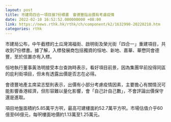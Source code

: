```yaml
---
layout: post
title: 市建局四合一項目接7份標書　會德豐指出價有考慮疫情
date: 2022-02-10 16:52:52.000000000 +08:00
link: https://news.rthk.hk/rthk/ch/component/k2/1632990-20220210.htm
categories: rthk
---
```


市建局公布，中午截標的土瓜灣鴻福街、啟明街及榮光街「四合一」重建項目，共收到7份標書。據了解，入標發展商包括獨資的恒地、新地、嘉華、華懋同會德豐，至於信置亦有入標。

恒地執行董事黃浩明接受本台查詢時表示，看好項目前景，因為集團早前投得同區的庇利街項目，但未有透露出價是否志在必得。

會德豐地產主席梁志堅則表示，出價有小部分考慮疫情因素，主要擔心有關情況可能影響香港經濟，但形容難以量化影響，會「自己計自己數」，不會評論出價保守還是進取。

項目地盤面積約5.85萬平方呎，最高可建樓面約52.7萬平方呎。市場估值介乎60億至66億元，每呎樓面地價約1.13萬至1.25萬元。

